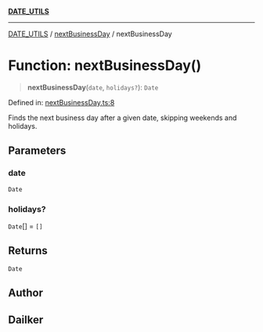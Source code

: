 [**DATE_UTILS**](../../README.md)

***

[DATE_UTILS](../../README.md) / [nextBusinessDay](../README.md) / nextBusinessDay

# Function: nextBusinessDay()

> **nextBusinessDay**(`date`, `holidays?`): `Date`

Defined in: [nextBusinessDay.ts:8](https://github.com/dailker/everyutil/blob/cee559aadda9e0c298e06364cba9020e97a8b19b/src/date/nextBusinessDay.ts#L8)

Finds the next business day after a given date, skipping weekends and holidays.

## Parameters

### date

`Date`

### holidays?

`Date`[] = `[]`

## Returns

`Date`

## Author

## Dailker
